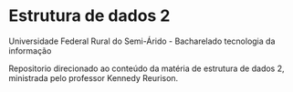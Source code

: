 ﻿# Estrutura de dados 2
 Universidade Federal Rural do Semi-Árido - Bacharelado tecnologia da informação 
 
 Repositorio direcionado ao conteúdo da matéria de estrutura de dados 2, ministrada pelo professor Kennedy Reurison.

